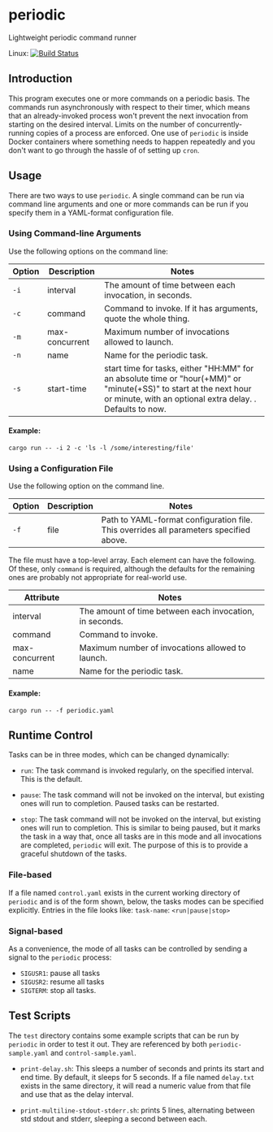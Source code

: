 # periodic

Lightweight periodic command runner

Linux: [![Build Status](https://travis-ci.org/cmusser/periodic.svg?branch=master)](https://travis-ci.org/cmusser/periodic)

## Introduction

This program executes one or more commands on a periodic basis. The
commands run asynchronously with respect to their timer, which means
that an already-invoked process won't prevent the next invocation from
starting on the desired interval. Limits on the number of
concurrently-running copies of a process are enforced. One use of
`periodic` is inside Docker containers where something needs to happen
repeatedly and you don't want to go through the hassle of of setting
up `cron`.

## Usage

There are two ways to use `periodic`. A single command can be run via
command line arguments and one or more commands can be run if you
specify them in a YAML-format configuration file.

### Using Command-line Arguments
Use the following options on the command line:

|Option|Description|Notes|
|---|---|---|
|`-i`|interval |The amount of time between each invocation, in seconds.|
|`-c`|command |Command to invoke. If it has arguments, quote the whole thing.|
|`-m`|max-concurrent|Maximum number of invocations allowed to launch.|
|`-n`|name|Name for the periodic task.|
|`-s`|start-time|start time for tasks, either "HH:MM" for an absolute time or "hour(+MM)" or "minute(+SS)" to start at the next hour or minute, with an optional extra delay. . Defaults to now.|


#### Example:

	cargo run -- -i 2 -c 'ls -l /some/interesting/file'

### Using a Configuration File

Use the following option on the command line.

|Option|Description|Notes|
|---|---|---|
|`-f`|file |Path to YAML-format configuration file. This overrides all parameters specified above.|

The file must have a top-level array. Each element can have the following.
Of these, only `command` is required, although the defaults for the remaining
ones are probably not appropriate for real-world use.

|Attribute|Notes|
|---|---|
|interval |The amount of time between each invocation, in seconds.|
|command |Command to invoke.|
|max-concurrent|Maximum number of invocations allowed to launch.|
|name|Name for the periodic task.|

#### Example:

	cargo run -- -f periodic.yaml

## Runtime Control

 Tasks can be in three modes, which can be changed dynamically:

- `run`: The task command is invoked regularly, on the specified
  interval. This is the default.

- `pause`: The task command will not be invoked on the interval, but
  existing ones will run to completion. Paused tasks can be restarted.

- `stop`: The task command will not be invoked on the interval, but
  existing ones will run to completion. This is similar to being
  paused, but it marks the task in a way that, once all tasks are in
  this mode and all invocations are completed, `periodic` will
  exit. The purpose of this is to provide a graceful shutdown of the
  tasks.

### File-based

If a file named `control.yaml` exists in the current working directory
of `periodic` and is of the form shown, below, the tasks modes can
be specified explicitly. Entries in the file looks like:
`task-name`: `<run|pause|stop>`

### Signal-based

As a convenience, the mode of all tasks can be controlled by sending a
signal to the `periodic` process:

- `SIGUSR1`: pause all tasks
- `SIGUSR2`: resume all tasks
- `SIGTERM`: stop all tasks.

## Test Scripts

The `test` directory contains some example scripts that can be run by
`periodic` in order to test it out. They are referenced by both
`periodic-sample.yaml` and `control-sample.yaml`.

- `print-delay.sh`: This sleeps a number of seconds and prints its
  start and end time. By default, it sleeps for 5 seconds. If a file
  named `delay.txt` exists in the same directory, it will read a
  numeric value from that file and use that as the delay interval.

- `print-multiline-stdout-stderr.sh`: prints 5 lines, alternating
   between std stdout and stderr, sleeping a second between each.
